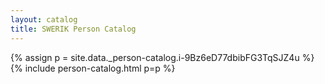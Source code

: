 ```yaml
---
layout: catalog
title: SWERIK Person Catalog
---
```

{% assign p = site.data._person-catalog.i-9Bz6eD77dbibFG3TqSJZ4u %}
{% include person-catalog.html p=p %}

